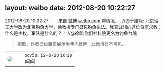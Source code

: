 layout: weibo
date: 2012-08-20 10:22:27
---
<meta name="referrer" content="no-referrer" />

2012-08-20 10:22:27  &nbsp;&nbsp;&nbsp;&nbsp;&nbsp;&nbsp; 来自 <a href="http://weibo.com/" rel="nofollow">微博 weibo.com</a>
嘛情况……//@于建嵘: 北京理工大学改为北京钓鱼大学，徐教授专门研究钓鱼执法。我真诚想向这位将军求教：什么是主权，军队是什么的？！ //@徐昕:你们社科院更名为钓鱼台院
>  抱歉，作者已设置仅展示半年内微博，此微博已不可见。 ​​​

<table style="width: 100%;">
  <tr>
    <td style="width: 40px;"><img style="border-radius:50%" src="https://tva3.sinaimg.cn/crop.0.0.1242.1242.50/801f7e9ajw8f3peekcgoqj20yi0yidg9.jpg?KID=imgbed,tva&Expires=1624465130&ssig=ewaOJwpLZy"></td>
    <td colspan="2"><small>xcv58_ 12-8-20 18:19</small><br/>呵呵</td>
  </tr>
</table>
